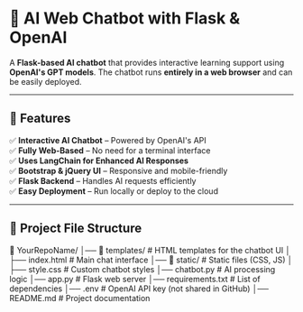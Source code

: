 # 🧠 AI Web Chatbot with Flask & OpenAI

A **Flask-based AI chatbot** that provides interactive learning support using **OpenAI's GPT models**. The chatbot runs **entirely in a web browser** and can be easily deployed.

---

## 🚀 Features

✅ **Interactive AI Chatbot** – Powered by OpenAI's API  
✅ **Fully Web-Based** – No need for a terminal interface  
✅ **Uses LangChain for Enhanced AI Responses**  
✅ **Bootstrap & jQuery UI** – Responsive and mobile-friendly  
✅ **Flask Backend** – Handles AI requests efficiently  
✅ **Easy Deployment** – Run locally or deploy to the cloud  

---

## 📌 Project File Structure
📂 YourRepoName/
│── 📂 templates/            # HTML templates for the chatbot UI
│   ├── index.html           # Main chat interface
│── 📂 static/               # Static files (CSS, JS)
│   ├── style.css            # Custom chatbot styles
│── chatbot.py               # AI processing logic
│── app.py                   # Flask web server
│── requirements.txt         # List of dependencies
│── .env                     # OpenAI API key (not shared in GitHub)
│── README.md                # Project documentation




